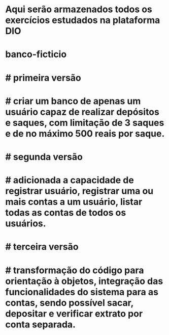 # Aqui serão armazenados todos os exercícios estudados na plataforma DIO

# banco-ficticio #
# # primeira versão
# # criar um banco de apenas um usuário capaz de realizar depósitos e saques, com limitação de 3    saques e de no máximo 500 reais por saque.

# # segunda versão
# # adicionada a capacidade de registrar usuário, registrar uma ou mais contas a um usuário, listar todas as contas de todos os usuários.

# # terceira versão
# # transformação do código para orientação à objetos, integração das funcionalidades do sistema para as contas, sendo possível sacar, depositar e verificar extrato por conta separada.